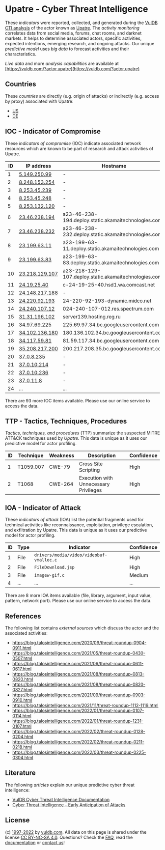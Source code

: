 # Upatre - Cyber Threat Intelligence

These _indicators_ were reported, collected, and generated during the [VulDB CTI analysis](https://vuldb.com/?kb.cti) of the actor known as [Upatre](https://vuldb.com/?actor.upatre). The _activity monitoring_ correlates data from social media, forums, chat rooms, and darknet markets. It helps to determine associated actors, specific activities, expected intentions, emerging research, and ongoing attacks. Our unique _predictive model_ uses _big data_ to forecast activities and their characteristics.

_Live data_ and more _analysis capabilities_ are available at [https://vuldb.com/?actor.upatre](https://vuldb.com/?actor.upatre)

## Countries

These _countries_ are directly (e.g. origin of attacks) or indirectly (e.g. access by proxy) associated with Upatre:

* [US](https://vuldb.com/?country.us)
* [DE](https://vuldb.com/?country.de)

## IOC - Indicator of Compromise

These _indicators of compromise_ (IOC) indicate associated network resources which are known to be part of research and attack activities of Upatre.

ID | IP address | Hostname | Campaign | Confidence
-- | ---------- | -------- | -------- | ----------
1 | [5.149.250.99](https://vuldb.com/?ip.5.149.250.99) | - | - | High
2 | [8.248.153.254](https://vuldb.com/?ip.8.248.153.254) | - | - | High
3 | [8.253.45.239](https://vuldb.com/?ip.8.253.45.239) | - | - | High
4 | [8.253.45.248](https://vuldb.com/?ip.8.253.45.248) | - | - | High
5 | [8.253.132.120](https://vuldb.com/?ip.8.253.132.120) | - | - | High
6 | [23.46.238.194](https://vuldb.com/?ip.23.46.238.194) | a23-46-238-194.deploy.static.akamaitechnologies.com | - | High
7 | [23.46.238.232](https://vuldb.com/?ip.23.46.238.232) | a23-46-238-232.deploy.static.akamaitechnologies.com | - | High
8 | [23.199.63.11](https://vuldb.com/?ip.23.199.63.11) | a23-199-63-11.deploy.static.akamaitechnologies.com | - | High
9 | [23.199.63.83](https://vuldb.com/?ip.23.199.63.83) | a23-199-63-83.deploy.static.akamaitechnologies.com | - | High
10 | [23.218.129.107](https://vuldb.com/?ip.23.218.129.107) | a23-218-129-107.deploy.static.akamaitechnologies.com | - | High
11 | [24.19.25.40](https://vuldb.com/?ip.24.19.25.40) | c-24-19-25-40.hsd1.wa.comcast.net | - | High
12 | [24.148.217.188](https://vuldb.com/?ip.24.148.217.188) | - | - | High
13 | [24.220.92.193](https://vuldb.com/?ip.24.220.92.193) | 24-220-92-193-dynamic.midco.net | - | High
14 | [24.240.107.12](https://vuldb.com/?ip.24.240.107.12) | 024-240-107-012.res.spectrum.com | - | High
15 | [31.31.196.102](https://vuldb.com/?ip.31.31.196.102) | server139.hosting.reg.ru | - | High
16 | [34.97.69.225](https://vuldb.com/?ip.34.97.69.225) | 225.69.97.34.bc.googleusercontent.com | - | Medium
17 | [34.102.136.180](https://vuldb.com/?ip.34.102.136.180) | 180.136.102.34.bc.googleusercontent.com | - | Medium
18 | [34.117.59.81](https://vuldb.com/?ip.34.117.59.81) | 81.59.117.34.bc.googleusercontent.com | - | Medium
19 | [35.208.217.200](https://vuldb.com/?ip.35.208.217.200) | 200.217.208.35.bc.googleusercontent.com | - | Medium
20 | [37.0.8.235](https://vuldb.com/?ip.37.0.8.235) | - | - | High
21 | [37.0.10.214](https://vuldb.com/?ip.37.0.10.214) | - | - | High
22 | [37.0.10.236](https://vuldb.com/?ip.37.0.10.236) | - | - | High
23 | [37.0.11.8](https://vuldb.com/?ip.37.0.11.8) | - | - | High
24 | ... | ... | ... | ...

There are 93 more IOC items available. Please use our online service to access the data.

## TTP - Tactics, Techniques, Procedures

_Tactics, techniques, and procedures_ (TTP) summarize the suspected MITRE ATT&CK techniques used by _Upatre_. This data is unique as it uses our predictive model for actor profiling.

ID | Technique | Weakness | Description | Confidence
-- | --------- | -------- | ----------- | ----------
1 | T1059.007 | CWE-79 | Cross Site Scripting | High
2 | T1068 | CWE-264 | Execution with Unnecessary Privileges | High

## IOA - Indicator of Attack

These _indicators of attack_ (IOA) list the potential fragments used for technical activities like reconnaissance, exploitation, privilege escalation, and exfiltration by Upatre. This data is unique as it uses our predictive model for actor profiling.

ID | Type | Indicator | Confidence
-- | ---- | --------- | ----------
1 | File | `drivers/media/video/videobuf-vmalloc.c` | High
2 | File | `FileDownload.jsp` | High
3 | File | `imagew-gif.c` | Medium
4 | ... | ... | ...

There are 8 more IOA items available (file, library, argument, input value, pattern, network port). Please use our online service to access the data.

## References

The following list contains _external sources_ which discuss the actor and the associated activities:

* https://blog.talosintelligence.com/2020/09/threat-roundup-0904-0911.html
* https://blog.talosintelligence.com/2021/05/threat-roundup-0430-0507.html
* https://blog.talosintelligence.com/2021/06/threat-roundup-0611-0617.html
* https://blog.talosintelligence.com/2021/08/threat-roundup-0813-0820.html
* https://blog.talosintelligence.com/2021/08/threat-roundup-0820-0827.html
* https://blog.talosintelligence.com/2021/09/threat-roundup-0903-0910.html
* https://blog.talosintelligence.com/2021/11/threat-roundup-1112-1119.html
* https://blog.talosintelligence.com/2022/01/threat-roundup-0107-0114.html
* https://blog.talosintelligence.com/2022/01/threat-roundup-1231-0107.html
* https://blog.talosintelligence.com/2022/02/threat-roundup-0128-0204.html
* https://blog.talosintelligence.com/2022/02/threat-roundup-0211-0218.html
* https://blog.talosintelligence.com/2022/03/threat-roundup-0225-0304.html

## Literature

The following _articles_ explain our unique predictive cyber threat intelligence:

* [VulDB Cyber Threat Intelligence Documentation](https://vuldb.com/?kb.cti)
* [Cyber Threat Intelligence - Early Anticipation of Attacks](https://www.scip.ch/en/?labs.20201022)

## License

(c) [1997-2022](https://vuldb.com/?kb.changelog) by [vuldb.com](https://vuldb.com/?kb.about). All data on this page is shared under the license [CC BY-NC-SA 4.0](https://creativecommons.org/licenses/by-nc-sa/4.0/). Questions? Check the [FAQ](https://vuldb.com/?kb.faq), read the [documentation](https://vuldb.com/?kb) or [contact us](https://vuldb.com/?contact)!
